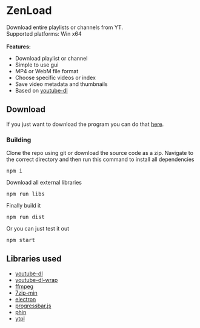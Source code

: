 # ZenLoad
Download entire playlists or channels from YT.
<br>
Supported platforms: Win x64
<br>
<br>
<b>Features:</b>
<ul>
  <li>Download playlist or channel</li>
  <li>Simple to use gui</li>
  <li>MP4 or WebM file format</li>
  <li>Choose specific videos or index</li>
  <li>Save video metadata and thumbnails</li>
  <li>Based on <a href="https://github.com/ytdl-org/youtube-dl/">youtube-dl</a></li>
</ul>

## Download
If you just want to download the program you can do that <a href="https://github.com/risbun/ZenLoad/releases">here</a>.
### Building
Clone the repo using git or download the source code as a zip. Navigate to the correct directory and then run this command to install all dependencies
<pre>npm i</pre>
Download all external libraries
<pre>npm run libs</pre>
Finally build it
<pre>npm run dist</pre>
Or you can just test it out
<pre>npm start</pre>

## Libraries used
<ul>
  <li><a href="https://github.com/ytdl-org/youtube-dl/">youtube-dl</a></li>
  <li><a href="https://github.com/ghjbnm/youtube-dl-wrap">youtube-dl-wrap</a></li>
  <li><a href="https://ffmpeg.org">ffmpeg</a></li>
  <li><a href="https://github.com/onikienko/7zip-min">7zip-min</a></li>
  <li><a href="https://electronjs.org">electron</a></li>
  <li><a href="https://github.com/kimmobrunfeldt/progressbar.js/">progressbar.js</a></li>
  <li><a href="https://github.com/ethanent/phin">phin</a></li>
  <li><a href="https://github.com/TimeForANinja/node-ytpl">ytpl</a></li>
</ul>
  
